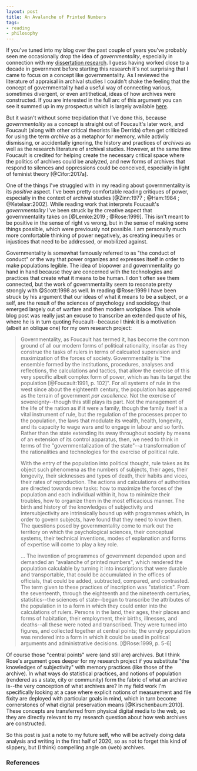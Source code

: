 ```yaml
---
layout: post
title: An Avalanche of Printed Numbers
tags:
- reading
- philosophy
---
```


If you've tuned into my blog over the past couple of years you've probably
seen me occasionally drop the idea of *governmentality*, especially in connection with my [dissertation research].
I guess having worked close to a decade in government before starting this
research it's not surprising that I came to focus on a concept like
governmentality. As I reviewed the literature of appraisal in archival
studies I couldn't shake the feeling that the concept of governmentality had a
useful way of connecting various, sometimes divergent, or even
antithetical, ideas of how archives were constructed. If you are interested in
the full arc of this argument you can see it summed up in my prospectus which is largely available [here].

But it wasn't without some trepidation that I've done this, because *governmentality* as a concept is straight out of Foucault's
later work, and Foucault (along with other critical theorists like Derrida)
often get criticized for using the term *archive* as a metaphor for memory, while activily dismissing, or accidentally ignoring, the history and practices of *archives* as well as the research literature of archival studies. However, at the same time Foucault is credited for helping create the necessary critical space where the politics of archives could be analyzed, and new forms of archives that respond to silences and oppressions could be conceived, especially in light of feminist theory [@Cifor:2017a].

One of the things I've struggled with in my reading about governmentality is its *positive* aspect. I've been pretty comfortable reading
critiques of power, especially in the context of archival studies [@Zinn:1977 ; @Ham:1984 ; @Ketelaar:2002]. While reading work that interprets Foucault's
*governmentality* I've been struck by the creative aspect that
governmentality takes on [@Lemke:2019 ; @Rose:1999]. This isn't meant to be positive in the sense of right
vs wrong, but in the sense of making some things possible, which were
previously not possible. I am personally much more comfortable thinking of power negatively, as creating inequities or injustices that need to be addressed, or mobilized against.

Governmentality is somewhat famously referred to as "the conduct of conduct" or the way that power organizes and expresses itself in order to make
populations legible. The idea of biopower and governmentality go hand in hand because they are concerned with the technologies and practices that create what it means to be human. I don't often see them connected, but the work of
governmentality seem to resonate pretty strongly with @Scott:1998 as well. In reading @Rose:1999 I have been struck by his argument that our ideas of what it means to be a subject, or a self, are the result of the sciences of psychology and sociology that emerged largely out of warfare and then modern workplace. This whole blog post was really just an excuse to transcribe an extended quote of his, where he is in turn quoting Foucault--because I think it is a motivation (albeit an oblique one) for my own research project:

> Governmentality, as Foucault has termed it, has become the common ground of all our modern forms of political rationality, insofar as they construe the tasks of rulers in terms of calcuated supervision and maximization of the forces of society. Governmentality is "the ensemble formed by the institutions, procedures, analyses and reflections, the calculations and tactics, that allow the exercise of this very specific albeit complex form of power, which as has its target the population [@Foucault:1991, p. 102]".  For all systems of rule in the west since about the eighteenth century, the population has appeared as the terrain of government *par excellence*. Not the exercise of sovereignty--though this still plays its part. Not the management of the life of the nation as if it were a family, though the family itself is a vital instrument of rule, but the regulation of the processes proper to the population, the laws that modulate its wealth, health, longevity, and its capacity to wage wars and to engage in labour and so forth. Rather than the state extending its sway throughout society by means of an extension of its control apparatus, then, we need to think in terms of the "governmentalization of the state"--a transformation of the rationalities and technologies for the exercise of political rule.
>
> With the entry of the population into political thought, rule takes as its object such phenomena as the numbers of subjects, their ages, their longevity, their sicknesses and types of death, their habits and vices, their rates of reproduction. The actions and calculations of authorities are directed towards new tasks: how to maximize the forces of the population and each individual within it, how to minimize their troubles, how to organize them in the most efficacious manner. The birth and history of the knowledges of subjectivity and intersubjectivity are intrinsically bound up with programmes which, in order to govern subjects, have found that they need to know them. The questions posed by governmentality come to mark out the territory on which the psychological sciences, their conceptual systems, their technical inventions, modes of explanation and forms of expertise will come to play a key role.
>
> ... The invention of programmes of government depended upon and demanded an "avalanche of printed numbers", which rendered the population calculable by turning it into inscriptions that were durable and transportable, that could be accumulated in the offices of officials, that could be added, subtracted, compared, and contrasted. The term given to these practices of inscription was "statistics". From the seventeenth, through the eighteenth and the nineteenth centuries, statistics--the sciences of state--began to transcribe the attributes of the population in to a form in which they could enter into the calculations of rulers. Persons in the land, their ages, their places and forms of habitation, their employment, their births, illnesses, and deaths--all these were noted and transcribed. They were turned into figures, and collected together at central points; the unruly population was rendered into a form in which it could be used in political arguments and administrative decisions. [@Rose:1999, p. 5-6]

Of course those "central points" were (and still are) archives. But I think Rose's argument goes deeper for my research project if you substitute "the knowledges of subjectivity" with memory practices (like those of the archive). In what ways do statistical practices, and notions of population (rendered as a state, city or community) form the fabric of what an archive is--the very conception of what archives are? In my field work I'm specifically looking at a case where explicit notions of measurement and file fixity are deployed with particular goals in mind, which in turn become cornerstones of what digital preservation means [@Kirschenbaum:2010]. These concepts are transferred from physical digital media to the web, so they are directly relevant to my research question about how web archives are constructed.

So this post is just a note to my future self, who will be actively doing data analysis and writing in the first half of 2020, so as not to forget this kind of slippery, but (I think) compelling angle on (web) archives.

### References



[dissertation research]: https://inkdroid.org/2019/09/18/proposal/
[here]: https://osf.io/preprints/socarxiv/75mjp/

